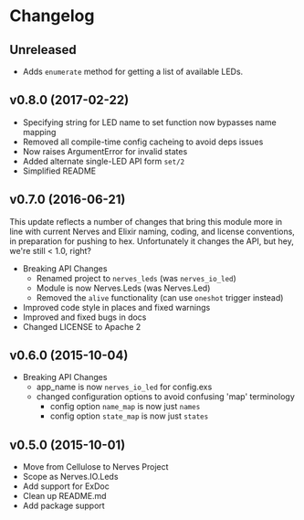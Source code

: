 # Changelog

## Unreleased

* Adds `enumerate` method for getting a list of available LEDs.

## v0.8.0 (2017-02-22)

* Specifying string for LED name to set function now bypasses name mapping
* Removed all compile-time config cacheing to avoid deps issues
* Now raises ArgumentError for invalid states
* Added alternate single-LED API form `set/2`
* Simplified README

## v0.7.0 (2016-06-21)

This update reflects a number of changes that bring this module more in line
with current Nerves and Elixir naming, coding, and license conventions, in
preparation for pushing to hex. Unfortunately it changes the API, but hey,
we're still < 1.0, right?

* Breaking API Changes
  - Renamed project to `nerves_leds` (was `nerves_io_led`)
  - Module is now Nerves.Leds (was Nerves.Led)
  - Removed the `alive` functionality (can use `oneshot` trigger instead)
* Improved code style in places and fixed warnings
* Improved and fixed bugs in docs
* Changed LICENSE to Apache 2

## v0.6.0 (2015-10-04)

* Breaking API Changes
  - app_name is now `nerves_io_led` for config.exs
  - changed configuration options to avoid confusing 'map' terminology
	- config option `name_map` is now just `names`
	- config option `state_map` is now just `states`

## v0.5.0 (2015-10-01)

* Move from Cellulose to Nerves Project
* Scope as Nerves.IO.Leds
* Add support for ExDoc
* Clean up README.md
* Add package support
